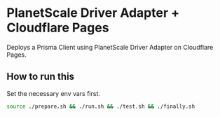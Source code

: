 # PlanetScale Driver Adapter + Cloudflare Pages

Deploys a Prisma Client using PlanetScale Driver Adapter on Cloudflare Pages.

## How to run this

Set the necessary env vars first.

```sh
source ./prepare.sh && ./run.sh && ./test.sh && ./finally.sh
```

